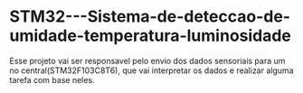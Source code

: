 # STM32---Sistema-de-deteccao-de-umidade-temperatura-luminosidade
Esse projeto vai ser responsavel pelo envio dos dados sensoriais para um no central(STM32F103C8T6), que vai interpretar os dados e realizar alguma tarefa com base neles.
